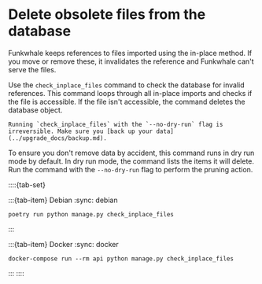 # Delete obsolete files from the database

Funkwhale keeps references to files imported using the in-place method. If you move or remove these, it invalidates the reference and Funkwhale can't serve the files.

Use the `check_inplace_files` command to check the database for invalid references. This command loops through all in-place imports and checks if the file is accessible. If the file isn't accessible, the command deletes the database object.

```{warning}
Running `check_inplace_files` with the `--no-dry-run` flag is irreversible. Make sure you [back up your data](../upgrade_docs/backup.md).
```

To ensure you don't remove data by accident, this command runs in dry run mode by default. In dry run mode, the command lists the items it will delete. Run the command with the `--no-dry-run` flag to perform the pruning action.

::::{tab-set}

:::{tab-item} Debian
:sync: debian

```{code-block} sh
poetry run python manage.py check_inplace_files
```

:::

:::{tab-item} Docker
:sync: docker

```{code-block} sh
docker-compose run --rm api python manage.py check_inplace_files
```

:::
::::
